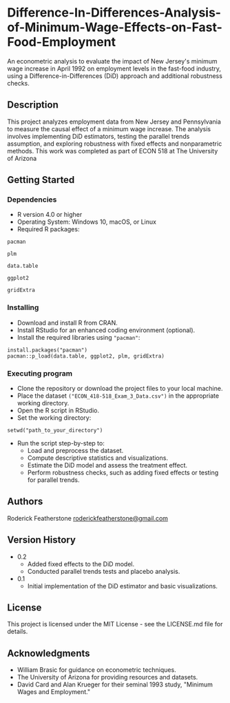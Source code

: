 # Difference-In-Differences-Analysis-of-Minimum-Wage-Effects-on-Fast-Food-Employment

An econometric analysis to evaluate the impact of New Jersey's minimum wage increase in April 1992 on employment levels in the fast-food industry, using a Difference-in-Differences (DiD) approach and additional robustness checks.

## Description

This project analyzes employment data from New Jersey and Pennsylvania to measure the causal effect of a minimum wage increase. The analysis involves implementing DiD estimators, testing the parallel trends assumption, and exploring robustness with fixed effects and nonparametric methods. This work was completed as part of ECON 518 at The University of Arizona

## Getting Started

### Dependencies

* R version 4.0 or higher
* Operating System: Windows 10, macOS, or Linux
* Required R packages:
```
pacman
```
```
plm
```
```
data.table
```
```
ggplot2
```
```
gridExtra
```

### Installing

* Download and install R from CRAN.
* Install RStudio for an enhanced coding environment (optional).
* Install the required libraries using ```"pacman"```:
```
install.packages("pacman")
pacman::p_load(data.table, ggplot2, plm, gridExtra)
```

### Executing program

* Clone the repository or download the project files to your local machine.
* Place the dataset ```("ECON_418-518_Exam_3_Data.csv")``` in the appropriate working directory.
* Open the R script in RStudio.
* Set the working directory:
```
setwd("path_to_your_directory")
```
* Run the script step-by-step to:
  * Load and preprocess the dataset.
  * Compute descriptive statistics and visualizations.
  * Estimate the DiD model and assess the treatment effect.
  * Perform robustness checks, such as adding fixed effects or testing for parallel trends.

## Authors

Roderick Featherstone
roderickfeatherstone@gmail.com

## Version History

* 0.2
    * Added fixed effects to the DiD model.
    * Conducted parallel trends tests and placebo analysis.
* 0.1
    * Initial implementation of the DiD estimator and basic visualizations.

## License

This project is licensed under the MIT License - see the LICENSE.md file for details.

## Acknowledgments
* William Brasic for guidance on econometric techniques.
* The University of Arizona for providing resources and datasets.
* David Card and Alan Krueger for their seminal 1993 study, "Minimum Wages and Employment."
